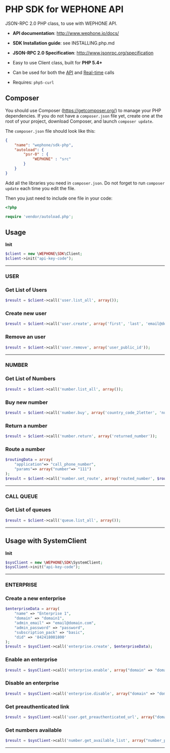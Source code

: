 PHP SDK for WEPHONE API
============

JSON-RPC 2.0 PHP class, to use with WEPHONE API.

* **API documentation**: http://www.wephone.io/docs/
* **SDK Installation guide**: see INSTALLING.php.md
* **JSON-RPC 2.0 Specification**: http://www.jsonrpc.org/specification

* Easy to use Client class, built for **PHP 5.4+**
* Can be used for both the [API][docs-api] and [Real-time][docs-realtime] calls
* Requires: `php5-curl`

[docs-api]: http://wephone.io/docs/
[docs-realtime]: http://wephone.io/docs/real-time/

## Composer

You should use Composer (https://getcomposer.org/) to manage your PHP dependencies.
If you do not have a `composer.json` file yet, create one at the root of your project, download Composer, and launch `composer update`.

The `composer.json` file should look like this:
```json
{
    "name": "wephone/sdk-php",
    "autoload": {
        "psr-0" : {
            "WEPHONE" : "src"
        }
    }
}
```

Add all the libraries you need in `composer.json`. Do not forget to run `composer update` each time you edit the file.

Then you just need to include one file in your code:
```php
<?php

require 'vendor/autoload.php';
```

## Usage

**Init**
```php
$client = new \WEPHONE\SDK\Client;
$client->init("api-key-code");
```

********************************************************************************


### USER
### Get List of Users

```php
$result = $client->call('user.list_all', array());
```

### Create new user

```php
$result = $client->call('user.create', array('first', 'last', 'email@domain.com'));
```

### Remove an user

```php
$result = $client->call('user.remove', array('user_public_id'));
```

********************************************************************************


### NUMBER
### Get List of Numbers

```php
$result = $client->call('number.list_all', array());
```

### Buy new number

```php
$result = $client->call('number.buy', array('country_code_2letter', 'number_prefix'));
```

### Return a number

```php
$result = $client->call('number.return', array('returned_number'));
```

### Route a number

```php
$routingData = array(
    "application"=> "call_phone_number", 
    "params"=> array("number"=> "111")
);
$result = $client->call('number.set_route', array('routed_number', $routingData));
```

********************************************************************************


### CALL QUEUE
### Get List of queues

```php
$result = $client->call('queue.list_all', array());
```



********************************************************************************



## Usage with SystemClient

**Init**
```php
$sysClient = new \WEPHONE\SDK\SystemClient;
$sysClient->init("api-key-code");
```


********************************************************************************


### ENTERPRISE
### Create a new enterprise

```php
$enterpriseData = array(
    "name" => "Enterprise 1",
    "domain" => "domain1",
    "admin_email" => "email@domain.com",
    "admin_password" => "password",
    "subscription_pack" => "basic",
    "did" => '842418001800'
);
$result = $sysClient->call('enterprise.create', $enterpriseData);
```

### Enable an enterprise

```php
$result = $sysClient->call('enterprise.enable', array("domain" => "domain1"));
```

### Disable an enterprise

```php
$result = $sysClient->call('enterprise.disable', array("domain" => "domain1"));
```

### Get preauthenticated link

```php
$result = $sysClient->call('user.get_preauthenticated_url', array("domain" => "domain1", "email" => "email@domain.com"));
```

### Get numbers available

```php
$result = $sysClient->call('number.get_available_list', array("number_prefix" => "8424"));
```

********************************************************************************


